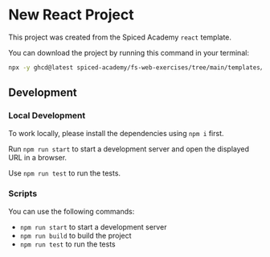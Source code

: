 # New React Project

This project was created from the Spiced Academy `react` template.

You can download the project by running this command in your terminal:

```bash
npx -y ghcd@latest spiced-academy/fs-web-exercises/tree/main/templates/react my-app -i
```

## Development

### Local Development

To work locally, please install the dependencies using `npm i` first.

Run `npm run start` to start a development server and open the displayed URL in a browser.

Use `npm run test` to run the tests.

### Scripts

You can use the following commands:

- `npm run start` to start a development server
- `npm run build` to build the project
- `npm run test` to run the tests
